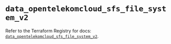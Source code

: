 # `data_opentelekomcloud_sfs_file_system_v2`

Refer to the Terraform Registry for docs: [`data_opentelekomcloud_sfs_file_system_v2`](https://registry.terraform.io/providers/opentelekomcloud/opentelekomcloud/1.36.14/docs/data-sources/sfs_file_system_v2).
